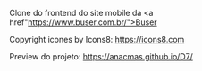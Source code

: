 Clone do frontend do site mobile da <a href"https://www.buser.com.br/">Buser</a>

Copyright icones by Icons8: https://icons8.com


Preview do projeto:
https://anacmas.github.io/D7/
